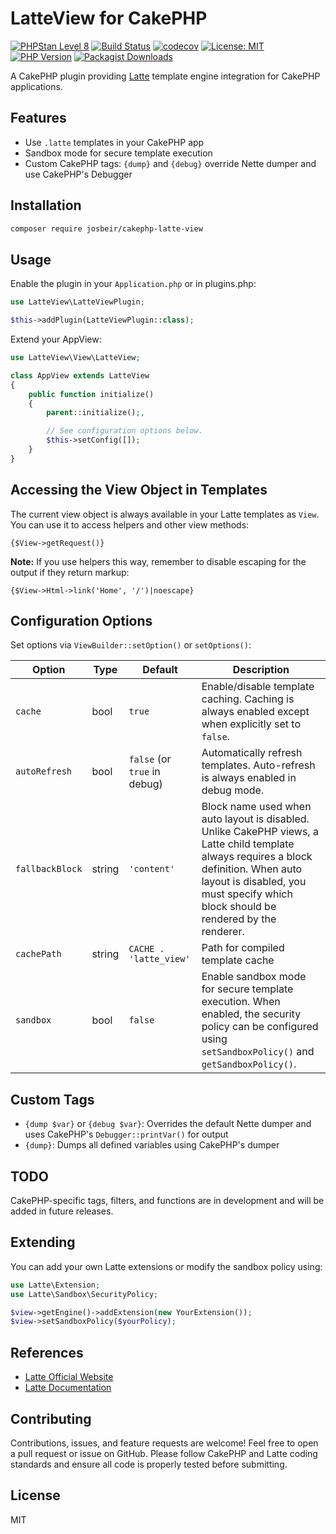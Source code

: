 # LatteView for CakePHP

[![PHPStan Level 8](https://img.shields.io/badge/PHPStan-level%208-brightgreen)](https://github.com/josbeir/cakephp-latte-view)
[![Build Status](https://github.com/josbeir/cakephp-latte-view/actions/workflows/ci.yml/badge.svg)](https://github.com/josbeir/cakephp-latte-view/actions)
[![codecov](https://codecov.io/github/josbeir/cakephp-latte-view/graph/badge.svg?token=4VGWJQTWH5)](https://codecov.io/github/josbeir/cakephp-latte-view)
[![License: MIT](https://img.shields.io/badge/License-MIT-yellow.svg)](https://opensource.org/licenses/MIT)
[![PHP Version](https://img.shields.io/badge/php-8.2%2B-blue.svg)](https://www.php.net/releases/8.2/en.php)
[![Packagist Downloads](https://img.shields.io/packagist/dt/josbeir/cakephp-latte-view.svg)](https://packagist.org/packages/josbeir/cakephp-latte-view)

A CakePHP plugin providing [Latte](https://latte.nette.org/) template engine integration for CakePHP applications.

## Features

- Use `.latte` templates in your CakePHP app
- Sandbox mode for secure template execution
- Custom CakePHP tags: `{dump}` and `{debug}` override Nette dumper and use CakePHP's Debugger

## Installation

```bash
composer require josbeir/cakephp-latte-view
```

## Usage

Enable the plugin in your `Application.php` or in plugins.php:

```php
use LatteView\LatteViewPlugin;

$this->addPlugin(LatteViewPlugin::class);
```

Extend your AppView:

```php
use LatteView\View\LatteView;

class AppView extends LatteView
{
    public function initialize()
    {
        parent::initialize();,

        // See configuration options below.
        $this->setConfig([]);
    }
}
```

## Accessing the View Object in Templates

The current view object is always available in your Latte templates as `View`. You can use it to access helpers and other view methods:

```latte
{$View->getRequest()}
```

**Note:** If you use helpers this way, remember to disable escaping for the output if they return markup:

```latte
{$View->Html->link('Home', '/')|noescape}
```

## Configuration Options

Set options via `ViewBuilder::setOption()` or `setOptions()`:

| Option         | Type    | Default                | Description                                                                 |
|----------------|---------|------------------------|-----------------------------------------------------------------------------|
| `cache`        | bool    | `true`                 | Enable/disable template caching. Caching is always enabled except when explicitly set to `false`. |
| `autoRefresh`  | bool    | `false` (or `true` in debug) | Automatically refresh templates. Auto-refresh is always enabled in debug mode. |
| `fallbackBlock`| string  | `'content'`            | Block name used when auto layout is disabled. Unlike CakePHP views, a Latte child template always requires a block definition. When auto layout is disabled, you must specify which block should be rendered by the renderer. |
| `cachePath`    | string  | `CACHE . 'latte_view'` | Path for compiled template cache                                            |
| `sandbox`      | bool    | `false`                | Enable sandbox mode for secure template execution. When enabled, the security policy can be configured using `setSandboxPolicy()` and `getSandboxPolicy()`. |

## Custom Tags

- `{dump $var}` or `{debug $var}`: Overrides the default Nette dumper and uses CakePHP's `Debugger::printVar()` for output
- `{dump}`: Dumps all defined variables using CakePHP's dumper

## TODO

CakePHP-specific tags, filters, and functions are in development and will be added in future releases.

## Extending

You can add your own Latte extensions or modify the sandbox policy using:

```php
use Latte\Extension;
use Latte\Sandbox\SecurityPolicy;

$view->getEngine()->addExtension(new YourExtension());
$view->setSandboxPolicy($yourPolicy);
```

## References

- [Latte Official Website](https://latte.nette.org/)
- [Latte Documentation](https://latte.nette.org/en/guide)

## Contributing

Contributions, issues, and feature requests are welcome! Feel free to open a pull request or issue on GitHub. Please follow CakePHP and Latte coding standards and ensure all code is properly tested before submitting.

## License

MIT
